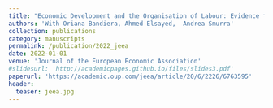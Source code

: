 ```yaml
---
title: "Economic Development and the Organisation of Labour: Evidence from the Jobs of the World Project"
authors: 'With Oriana Bandiera, Ahmed Elsayed,  Andrea Smurra'
collection: publications
category: manuscripts
permalink: /publication/2022_jeea
date: 2022-01-01
venue: 'Journal of the European Economic Association'
#slidesurl: 'http://academicpages.github.io/files/slides3.pdf'
paperurl: 'https://academic.oup.com/jeea/article/20/6/2226/6763595'
header:
  teaser: jeea.jpg
---
```

